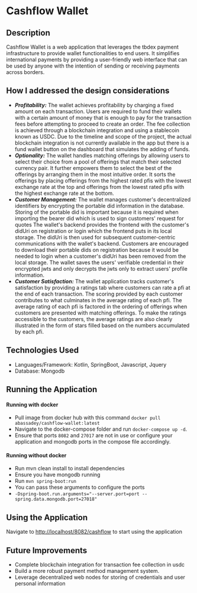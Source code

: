 # Cashflow Wallet

## Description

Cashflow Wallet is a web application that leverages the tbdex payment infrastructure
to provide wallet functionalities to end users. It simplifies international payments 
by providing a user-friendly web interface that can be used by anyone with the intention
of sending or receiving payments across borders.

## How I addressed the design considerations

- **_Profitability:_** The wallet achieves profitability by charging a fixed amount on each 
transaction. Users are required to fund their wallets with a certain amount of money
that is enough to pay for the transaction fees before attempting to proceed to create an order. 
The fee collection is achieved through a blockchain integration and using a stablecoin known as USDC.
Due to the timeline and scope of the project, the actual blockchain integration is not currently
available in the app but there is a fund wallet button on the dashboard that simulates
the adding of funds.
- **_Optionality:_** The wallet handles matching offerings by allowing users to select
their choice from a pool of offerings that match their selected currency pair. It further
empowers them to select the best of the offerings by arranging them in the most
intuitive order. It sorts the offerings by placing offerings from the highest rated
pfis with the lowest exchange rate at the top and offerings from the lowest rated pfis
with the highest exchange rate at the bottom.
- **_Customer Management:_** The wallet manages customer's decentralized identifiers by
encrypting the portable did information in the database. Storing of the portable did
is important because it is required when importing the bearer did which is used to sign
customers' request for quotes
The wallet's backend provides the frontend with the customer's didUri on registration 
or login which the frontend puts in its local storage. The didUri is then used for subsequent 
customer-centric communications with the wallet's backend. Customers are encouraged 
to download their portable dids on registration because it would be needed to login 
when a customer's didUri has been removed from the local storage. The wallet saves the 
users' verifiable credential in their encrypted jwts and only decrypts the
jwts only to extract users' profile information.
- **_Customer Satisfaction:_** The wallet application tracks customer's satisfaction by providing
a ratings tab where customers can rate a pfi at the end of each transaction. The scoring provided
by each customer contributes to what culminates in the average rating of each pfi. The
average rating of each pfi is factored in the ordering of offerings when customers are presented
with matching offerings. To make the ratings accessible to the customers, the average ratings are also 
clearly illustrated in the form of stars filled based on the numbers accumulated by each pfi.


## Technologies Used

- Languages/Framework: Kotlin, SpringBoot, Javascript, Jquery
- Database: Mongodb

## Running the Application

#### Running with docker

- Pull image from docker hub with this command `docker pull abassadey/cashflow-wallet:latest`
- Navigate to the docker-compose folder and run `docker-compose up -d`.
- Ensure that ports `8082` and `27017` are not in use or configure your application and 
mongodb ports in the compose file accordingly.

#### Running without docker

- Run mvn clean install to install dependencies
- Ensure you have mongodb running
- Run `mvn spring-boot:run`
- You can pass these arguments to configure the ports 
- `-Dspring-boot.run.arguments="--server.port=port --spring.data.mongodb.port=27018"`

## Using the Application

Navigate to [http://localhost/8082/cashflow]() to start using the application

## Future Improvements

- Complete blockchain integration for transaction fee collection in usdc
- Build a more robust payment method management system.
- Leverage decentralized web nodes for storing of credentials and user personal 
information
